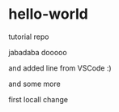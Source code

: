 # hello-world
tutorial repo

jabadaba dooooo

and added line from VSCode :)

and some more

first locall change